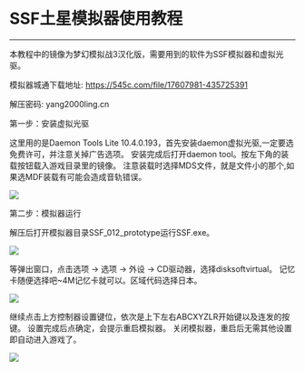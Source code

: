 # SSF土星模拟器使用教程
---
本教程中的镜像为梦幻模拟战3汉化版，需要用到的软件为SSF模拟器和虚拟光驱。

模拟器城通下载地址: <https://545c.com/file/17607981-435725391>

解压密码: yang2000ling.cn 

第一步：安装虚拟光驱

这里用的是Daemon Tools Lite 10.4.0.193，首先安装daemon虚拟光驱,一定要选免费许可，并注意关掉广告选项。
安装完成后打开daemon tool。按左下角的装载按钮载入游戏目录里的镜像。
注意装载时选择MDS文件，就是文件小的那个,如果选MDF装载有可能会造成音轨错误。

![](https://data.yang2000ling.com/img/article/SSF01.png)

第二步：模拟器运行

解压后打开模拟器目录SSF_012_prototype运行SSF.exe。

![](https://data.yang2000ling.com/img/article/SSF02.png)

等弹出窗口，点击选项 -> 选项 -> 外设 -> CD驱动器，选择disksoftvirtual。
记忆卡随便选择吧~4M记忆卡就可以。区域代码选择日本。

![](https://data.yang2000ling.com/img/article/SSF03.png)

继续点击上方控制器设置键位，依次是上下左右ABCXYZLR开始键以及连发的按键。
设置完成后点确定，会提示重启模拟器。
关闭模拟器，重启后无需其他设置即自动进入游戏了。

![](https://data.yang2000ling.com/img/article/SSF04.png)
